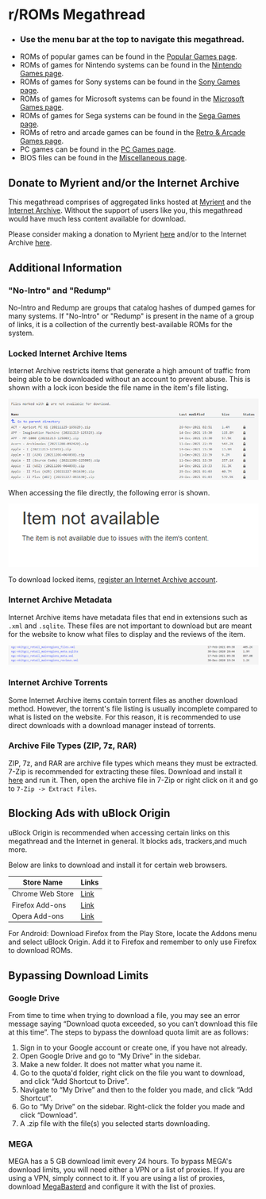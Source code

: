 # **r/ROMs Megathread**
- ### Use the menu bar at the top to navigate this megathread.
- ROMs of popular games can be found in the [Popular Games page](/megathread/popular/).
- ROMs of games for Nintendo systems can be found in the [Nintendo Games page](/megathread/nintendo/).
- ROMs of games for Sony systems can be found in the [Sony Games page](/megathread/sony/).
- ROMs of games for Microsoft systems can be found in the [Microsoft Games page](/megathread/microsoft/).
- ROMs of games for Sega systems can be found in the [Sega Games page](/megathread/sega/).
- ROMs of retro and arcade games can be found in the [Retro & Arcade Games page](/megathread/retro).
- PC games can be found in the [PC Games page](/megathread/pc/).
- BIOS files can be found in the [Miscellaneous page](/megathread/misc).

## **Donate to Myrient and/or the Internet Archive**
This megathread comprises of aggregated links hosted at [Myrient](https://myrient.erista.me) and the [Internet Archive](https://archive.org). Without the support of users like you, this megathread would have much less content available for download.

Please consider making a donation to Myrient [here](https://myrient.erista.me/donate/) and/or to the Internet Archive [here](https://archive.org/donate).

## **Additional Information**
### **"No-Intro" and "Redump"**
No-Intro and Redump are groups that catalog hashes of dumped games for many systems. If "No-Intro" or "Redump" is present in the name of a group of links, it is a collection of the currently best-available ROMs for the system.

### **Locked Internet Archive Items**
Internet Archive restricts items that generate a high amount of traffic from being able to be downloaded without an account to prevent abuse. This is shown with a lock icon beside the file name in the item's file listing.

![IALOCK](img/internetarchivelock.png)

When accessing the file directly, the following error is shown.

![IALOCKFILE](img/internetarchivelockfile.png)

To download locked items, [register an Internet Archive account](https://archive.org/account/signup).

### **Internet Archive Metadata**
Internet Archive items have metadata files that end in extensions such as `.xml` and `.sqlite`. These files are not important to download but are meant for the website to know what files to display and the reviews of the item.

![IAMETA](img/internetarchivemetadata.png)

### **Internet Archive Torrents**
Some Internet Archive items contain torrent files as another download method. However, the torrent's file listing is usually incomplete compared to what is listed on the website. For this reason, it is recommended to use direct downloads with a download manager instead of torrents.

### **Archive File Types (ZIP, 7z, RAR)**
ZIP, 7z, and RAR are archive file types which means they must be extracted. 7-Zip is recommended for extracting these files. Download and install it [here](https://www.7-zip.org/) and run it. Then, open the archive file in 7-Zip or right click on it and go to `7-Zip -> Extract Files`.

## **Blocking Ads with uBlock Origin**
uBlock Origin is recommended when accessing certain links on this megathread and the Internet in general. It blocks ads, trackers,and much more.

Below are links to download and install it for certain web browsers.

|**Store Name**|**Links**|
| ------ | ------ |
| Chrome Web Store | [Link](https://chrome.google.com/webstore/detail/ublock-origin/cjpalhdlnbpafiamejdnhcphjbkeiagm?hl=en) |
| Firefox Add-ons | [Link](https://addons.mozilla.org/en-US/android/addon/ublock-origin/) |
| Opera Add-ons | [Link](https://addons.opera.com/en/extensions/details/ublock/) |

For Android: Download Firefox from the Play Store, locate the Addons menu and select uBlock Origin. Add it to Firefox and remember to only use Firefox to download ROMs.

## **Bypassing Download Limits**
### **Google Drive**
From time to time when trying to download a file, you may see an error message saying “Download quota exceeded, so you can’t download this file at this time”. The steps to bypass the download quota limit are as follows:

1. Sign in to your Google account or create one, if you have not already.
2. Open Google Drive and go to “My Drive” in the sidebar.
3. Make a new folder. It does not matter what you name it.
4. Go to the quota'd folder, right click on the file you want to download, and click “Add Shortcut to Drive”.
5. Navigate to “My Drive” and then to the folder you made, and click “Add Shortcut”.
6. Go to “My Drive” on the sidebar. Right-click the folder you made and click “Download”.
7. A .zip file with the file(s) you selected starts downloading.

### **MEGA**
MEGA has a 5 GB download limit every 24 hours. To bypass MEGA's download limits, you will need either a VPN or a list of proxies. If you are using a VPN, simply connect to it. If you are using a list of proxies, download [MegaBasterd](https://github.com/tonikelope/megabasterd) and configure it with the list of proxies.